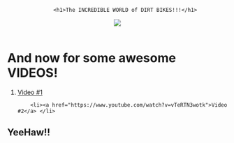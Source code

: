 <html>

<head>
       <title> HTML project!</title>
</head>

<body>

<header>

         <h1>The INCREDIBLE WORLD of DIRT BIKES!!!</h1>
<img src="https://motocrossactionmag.com/wp-content/uploads/2018/01/18Roczen_21.jpg"/>
</header>

<h1>And now for some awesome VIDEOS!</h1>

<ol>
        <li><a href="https://www.youtube.com/watch?v=H3IRD439aM4">Video #1</a></li>

        <li><a href="https://www.youtube.com/watch?v=vTeRTN3wotk">Video #2</a> </li>
</ol>
           <h2>YeeHaw!!</h2>
</body>

</html>
